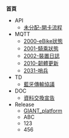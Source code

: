 **首頁**
- API
  - [未分配-開卡流程](api/未分配_開卡流程.md)
- MQTT
  - [2000-eBike狀態](mqtt/2000_eBike狀態.md)
  - [2001-騎乘狀態](mqtt/2001_騎乘狀態.md)
  - [2002-裝置日誌](mqtt/2002_裝置日誌.md)
  - [2010-韌體更新](mqtt/2010_韌體更新.md)
  - [2031-哨兵](mqtt/2031_哨兵.md)
- TD
  - [藍牙傳輸協議](td/藍牙傳輸協議.md)
- DOC
  - [資料交換宣告](doc/資料交換宣告.md)
- Release
  - [GIANT_platform](release/GIANT_platform_PDT_release_note.md)
  - ABC
  - 123
  - 456

